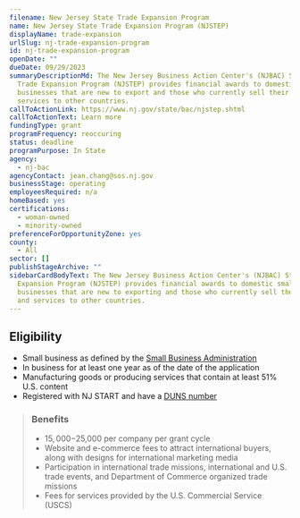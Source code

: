 ```yaml
---
filename: New Jersey State Trade Expansion Program
name: New Jersey State Trade Expansion Program (NJSTEP)
displayName: trade-expansion
urlSlug: nj-trade-expansion-program
id: nj-trade-expansion-program
openDate: ""
dueDate: 09/29/2023
summaryDescriptionMd: The New Jersey Business Action Center's (NJBAC) State
  Trade Expansion Program (NJSTEP) provides financial awards to domestic small
  businesses that are new to export and those who currently sell their goods and
  services to other countries.
callToActionLink: https://www.nj.gov/state/bac/njstep.shtml
callToActionText: Learn more
fundingType: grant
programFrequency: reoccuring
status: deadline
programPurpose: In State
agency:
  - nj-bac
agencyContact: jean.chang@sos.nj.gov
businessStage: operating
employeesRequired: n/a
homeBased: yes
certifications:
  - woman-owned
  - minority-owned
preferenceForOpportunityZone: yes
county:
  - All
sector: []
publishStageArchive: ""
sidebarCardBodyText: The New Jersey Business Action Center's (NJBAC) State Trade
  Expansion Program (NJSTEP) provides financial awards to domestic small
  businesses that are new to exporting and those who currently sell their goods
  and services to other countries.
---
```


## Eligibility

- Small business as defined by the [Small Business Administration](https://www.sba.gov/size-standards/index.html)
- In business for at least one year as of the date of the application
- Manufacturing goods or producing services that contain at least 51% U.S. content
- Registered with NJ START and have a [DUNS number](https://www.dnb.com/duns.html)

> ### Benefits
>
> - $15,000-$25,000 per company per grant cycle
> - Website and e-commerce fees to attract international buyers, along with designs for international marketing media
> - Participation in international trade missions, international and U.S. trade events, and Department of Commerce organized trade missions
> - Fees for services provided by the U.S. Commercial Service (USCS)
